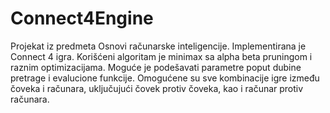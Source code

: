 # Connect4Engine

Projekat iz predmeta Osnovi računarske inteligencije. Implementirana je Connect 4 igra. Korišćeni algoritam je minimax sa alpha beta pruningom i raznim optimizacijama. Moguće je podešavati parametre poput dubine pretrage i evalucione funkcije. Omogućene su sve kombinacije igre između čoveka i računara, uključujući čovek protiv čoveka, kao i računar protiv računara.
